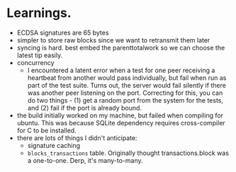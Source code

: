 # Learnings.

 * ECDSA signatures are 65 bytes
 * simpler to store raw blocks since we want to retransmit them later
 * syncing is hard. best embed the parenttotalwork so we can choose the latest tip easily.
 * concurrency
   * I encountered a latent error when a test for one peer receiving a heartbeat from another would pass individually, but fail when run as part of the test suite. Turns out, the server would fail silently if there was another peer listening on the port. Correcting for this, you can do two things - (1) get a random port from the system for the tests, and (2) fail if the port is already bound.
 * the build initially worked on my machine, but failed when compiling for ubuntu. This was because SQLite dependency requires cross-compiler for C to be installed.
 * there are lots of things I didn't anticipate:
   * signature caching
   * `blocks_transactions` table. Originally thought transactions.block was a one-to-one. Derp, it's many-to-many.

